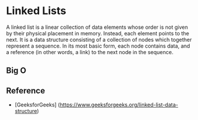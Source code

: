 # Linked Lists

A linked list is a linear collection of data elements whose order is not given by their physical placement in memory. Instead, each element points to the next. It is a data structure consisting of a collection of nodes which together represent a sequence. In its most basic form, each node contains data, and a reference (in other words, a link) to the next node in the sequence. 

## Big O



## Reference

- [GeeksforGeeks] (https://www.geeksforgeeks.org/linked-list-data-structure)